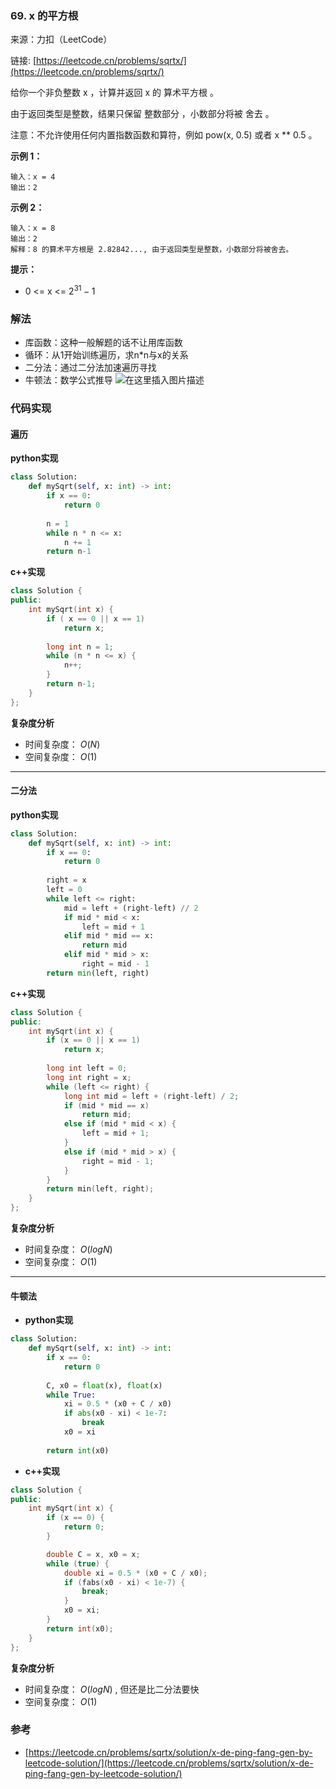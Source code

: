 ### 69. x 的平方根 
来源：力扣（LeetCode）

链接: [https://leetcode.cn/problems/sqrtx/](https://leetcode.cn/problems/sqrtx/)

给你一个非负整数 x ，计算并返回 x 的 算术平方根 。

由于返回类型是整数，结果只保留 整数部分 ，小数部分将被 舍去 。

注意：不允许使用任何内置指数函数和算符，例如 pow(x, 0.5) 或者 x ** 0.5 。

 

**示例 1：**
```
输入：x = 4
输出：2
```

**示例 2：**
```
输入：x = 8
输出：2
解释：8 的算术平方根是 2.82842..., 由于返回类型是整数，小数部分将被舍去。
```

**提示：**
* 0 <= x <= $2^{31} - 1$


### 解法
* 库函数：这种一般解题的话不让用库函数
* 循环：从1开始训练遍历，求n*n与x的关系
* 二分法：通过二分法加速遍历寻找
* 牛顿法：数学公式推导
![在这里插入图片描述](https://img-blog.csdnimg.cn/6265f1133dee483c95f42598085f18fb.png)



### 代码实现
#### 遍历
**python实现**
```python
class Solution:
    def mySqrt(self, x: int) -> int:
        if x == 0:
            return 0
        
        n = 1
        while n * n <= x:
            n += 1
        return n-1
```


**c++实现**
```cpp
class Solution {
public:
    int mySqrt(int x) {
        if ( x == 0 || x == 1)
            return x;
        
        long int n = 1;
        while (n * n <= x) {
            n++;
        }
        return n-1;
    }
};
```
**复杂度分析**
* 时间复杂度： $O(N)$  
* 空间复杂度： $O(1)$ 

---
#### 二分法

**python实现**
```python
class Solution:
    def mySqrt(self, x: int) -> int:
        if x == 0:
            return 0
        
        right = x
        left = 0
        while left <= right:
            mid = left + (right-left) // 2
            if mid * mid < x:
                left = mid + 1
            elif mid * mid == x:
                return mid
            elif mid * mid > x:
                right = mid - 1
        return min(left, right)
```


**c++实现**
```cpp
class Solution {
public:
    int mySqrt(int x) {
        if (x == 0 || x == 1)
            return x;
        
        long int left = 0;
        long int right = x;
        while (left <= right) {
            long int mid = left + (right-left) / 2;
            if (mid * mid == x)
                return mid;
            else if (mid * mid < x) {
                left = mid + 1;
            }
            else if (mid * mid > x) {
                right = mid - 1;
            }
        }
        return min(left, right);
    }
};
```

**复杂度分析**
* 时间复杂度： $O(logN)$  
* 空间复杂度： $O(1)$ 
---

#### 牛顿法
* **python实现**
```python
class Solution:
    def mySqrt(self, x: int) -> int:
        if x == 0:
            return 0
        
        C, x0 = float(x), float(x)
        while True:
            xi = 0.5 * (x0 + C / x0)
            if abs(x0 - xi) < 1e-7:
                break
            x0 = xi
        
        return int(x0)
```
* **c++实现**
```cpp
class Solution {
public:
    int mySqrt(int x) {
        if (x == 0) {
            return 0;
        }

        double C = x, x0 = x;
        while (true) {
            double xi = 0.5 * (x0 + C / x0);
            if (fabs(x0 - xi) < 1e-7) {
                break;
            }
            x0 = xi;
        }
        return int(x0);
    }
};
```

**复杂度分析**
* 时间复杂度： $O(logN)$  , 但还是比二分法要快
* 空间复杂度： $O(1)$ 
### 参考
* [https://leetcode.cn/problems/sqrtx/solution/x-de-ping-fang-gen-by-leetcode-solution/](https://leetcode.cn/problems/sqrtx/solution/x-de-ping-fang-gen-by-leetcode-solution/)